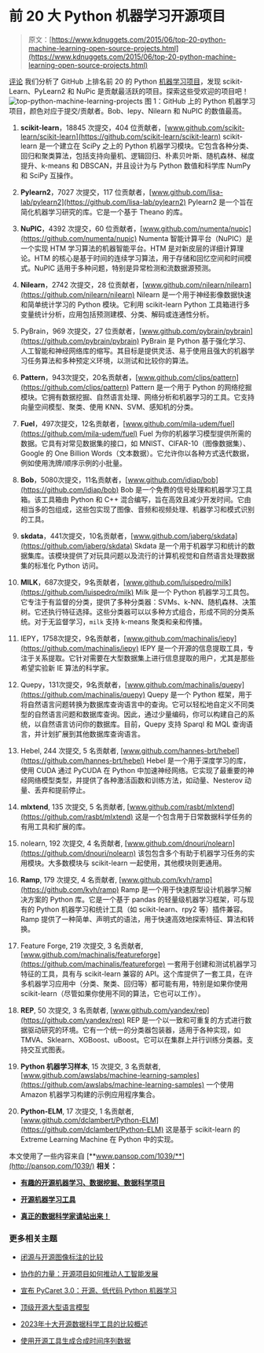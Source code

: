 # 前 20 大 Python 机器学习开源项目

> 原文：[https://www.kdnuggets.com/2015/06/top-20-python-machine-learning-open-source-projects.html](https://www.kdnuggets.com/2015/06/top-20-python-machine-learning-open-source-projects.html)

[评论](#comments) 我们分析了 GitHub 上排名前 20 的 Python [机器学习项目](https://www.kdnuggets.com/2020/03/20-machine-learning-datasets-project-ideas.html)，发现 scikit-Learn、PyLearn2 和 NuPic 是贡献最活跃的项目。探索这些受欢迎的项目吧！![top-python-machine-learning-projects](../Images/2944132867e766168e87f1f11c3f2d16.png) 图 1：GitHub 上的 Python 机器学习项目，颜色对应于提交/贡献者。Bob、Iepy、Nilearn 和 NuPIC 的数值最高。

1.  **scikit-learn**，18845 次提交，404 位贡献者，[www.github.com/scikit-learn/scikit-learn](https://github.com/scikit-learn/scikit-learn) scikit-learn 是一个建立在 SciPy 之上的 Python 机器学习模块。它包含各种分类、回归和聚类算法，包括支持向量机、逻辑回归、朴素贝叶斯、随机森林、梯度提升、k-means 和 DBSCAN，并且设计为与 Python 数值和科学库 NumPy 和 SciPy 互操作。

1.  **Pylearn2**，7027 次提交，117 位贡献者，[www.github.com/lisa-lab/pylearn2](https://github.com/lisa-lab/pylearn2) Pylearn2 是一个旨在简化机器学习研究的库。它是一个基于 Theano 的库。

1.  **NuPIC**，4392 次提交，60 位贡献者，[www.github.com/numenta/nupic](https://github.com/numenta/nupic) Numenta 智能计算平台（NuPIC）是一个实现 HTM 学习算法的机器智能平台。HTM 是对新皮层的详细计算理论。HTM 的核心是基于时间的连续学习算法，用于存储和回忆空间和时间模式。NuPIC 适用于多种问题，特别是异常检测和流数据源预测。

1.  **Nilearn**，2742 次提交，28 位贡献者，[www.github.com/nilearn/nilearn](https://github.com/nilearn/nilearn) Nilearn 是一个用于神经影像数据快速和简单统计学习的 Python 模块。它利用 scikit-learn Python 工具箱进行多变量统计分析，应用包括预测建模、分类、解码或连通性分析。

1.  PyBrain，969 次提交，27 位贡献者，[www.github.com/pybrain/pybrain](https://github.com/pybrain/pybrain) PyBrain 是 Python 基于强化学习、人工智能和神经网络库的缩写。其目标是提供灵活、易于使用且强大的机器学习任务算法和多种预定义环境，以测试和比较你的算法。

1.  **Pattern**，943次提交，20名贡献者，[www.github.com/clips/pattern](https://github.com/clips/pattern) Pattern 是一个用于 Python 的网络挖掘模块。它拥有数据挖掘、自然语言处理、网络分析和机器学习的工具。它支持向量空间模型、聚类、使用 KNN、SVM、感知机的分类。

1.  **Fuel**，497次提交，12名贡献者，[www.github.com/mila-udem/fuel](https://github.com/mila-udem/fuel) Fuel 为你的机器学习模型提供所需的数据。它具有对常见数据集的接口，如 MNIST、CIFAR-10（图像数据集）、Google 的 One Billion Words（文本数据）。它允许你以各种方式迭代数据，例如使用洗牌/顺序示例的小批量。

1.  **Bob**，5080次提交，11名贡献者，[www.github.com/idiap/bob](https://github.com/idiap/bob) Bob 是一个免费的信号处理和机器学习工具箱。该工具箱由 Python 和 C++ 混合编写，旨在高效且减少开发时间。它由相当多的包组成，这些包实现了图像、音频和视频处理、机器学习和模式识别的工具。

1.  **skdata**，441次提交，10名贡献者，[www.github.com/jaberg/skdata](https://github.com/jaberg/skdata) Skdata 是一个用于机器学习和统计的数据集库。该模块提供了对玩具问题以及流行的计算机视觉和自然语言处理数据集的标准化 Python 访问。

1.  **MILK**，687次提交，9名贡献者，[www.github.com/luispedro/milk](https://github.com/luispedro/milk) Milk 是一个 Python 机器学习工具包。它专注于有监督的分类，提供了多种分类器：SVMs、k-NN、随机森林、决策树。它还执行特征选择。这些分类器可以以多种方式组合，形成不同的分类系统。对于无监督学习，`milk` 支持 k-means 聚类和亲和传播。

1.  IEPY，1758次提交，9名贡献者，[www.github.com/machinalis/iepy](https://github.com/machinalis/iepy) IEPY 是一个开源的信息提取工具，专注于关系提取。它针对需要在大型数据集上进行信息提取的用户，尤其是那些希望实验新 IE 算法的科学家。

1.  Quepy，131次提交，9名贡献者，[www.github.com/machinalis/quepy](https://github.com/machinalis/quepy) Quepy 是一个 Python 框架，用于将自然语言问题转换为数据库查询语言中的查询。它可以轻松地自定义不同类型的自然语言问题和数据库查询。因此，通过少量编码，你可以构建自己的系统，以自然语言访问你的数据库。目前，Quepy 支持 Sparql 和 MQL 查询语言，并计划扩展到其他数据库查询语言。

1.  Hebel, 244 次提交, 5 名贡献者, [www.github.com/hannes-brt/hebel](https://github.com/hannes-brt/hebel) Hebel 是一个用于深度学习的库，使用 CUDA 通过 PyCUDA 在 Python 中加速神经网络。它实现了最重要的神经网络模型类型，并提供了各种激活函数和训练方法，如动量、Nesterov 动量、丢弃和提前停止。

1.  **mlxtend**, 135 次提交, 5 名贡献者, [www.github.com/rasbt/mlxtend](https://github.com/rasbt/mlxtend) 这是一个包含用于日常数据科学任务的有用工具和扩展的库。

1.  nolearn, 192 次提交, 4 名贡献者, [www.github.com/dnouri/nolearn](https://github.com/dnouri/nolearn) 该包包含多个有助于机器学习任务的实用模块。大多数模块与 scikit-learn 一起使用，其他模块则更通用。

1.  **Ramp**, 179 次提交, 4 名贡献者, [www.github.com/kvh/ramp](https://github.com/kvh/ramp) Ramp 是一个用于快速原型设计机器学习解决方案的 Python 库。它是一个基于 pandas 的轻量级机器学习框架，可与现有的 Python 机器学习和统计工具（如 scikit-learn、rpy2 等）插件兼容。Ramp 提供了一种简单、声明式的语法，用于快速高效地探索特征、算法和转换。

1.  Feature Forge, 219 次提交, 3 名贡献者, [www.github.com/machinalis/featureforge](https://github.com/machinalis/featureforge) 一套用于创建和测试机器学习特征的工具，具有与 scikit-learn 兼容的 API。这个库提供了一套工具，在许多机器学习应用中（分类、聚类、回归等）都可能有用，特别是如果你使用 scikit-learn（尽管如果你使用不同的算法，它也可以工作）。

1.  **REP**, 50 次提交, 3 名贡献者, [www.github.com/yandex/rep](https://github.com/yandex/rep) REP 是一个以一致和可重复的方式进行数据驱动研究的环境。它有一个统一的分类器包装器，适用于各种实现，如 TMVA、Sklearn、XGBoost、uBoost。它可以在集群上并行训练分类器。支持交互式图表。

1.  **Python 机器学习样本**, 15 次提交, 3 名贡献者, [www.github.com/awslabs/machine-learning-samples](https://github.com/awslabs/machine-learning-samples) 一个使用 Amazon 机器学习构建的示例应用程序集合。

1.  **Python-ELM**, 17 次提交, 1 名贡献者, [www.github.com/dclambert/Python-ELM](https://github.com/dclambert/Python-ELM) 这是基于 scikit-learn 的 Extreme Learning Machine 在 Python 中的实现。

本文使用了一些内容来自 [**www.pansop.com/1039/**](http://pansop.com/1039/) **相关：**

+   [**有趣的开源机器学习、数据挖掘、数据科学项目**](/2012/08/interesting-open-source-projects-in-ai-machine-learning.html)

+   [**开源机器学习工具**](/2014/12/open-source-tools-machine-learning.html)

+   [**真正的数据科学家请站出来！**](/2015/05/data-science-machine-learning-scientist-definition-jargon.html)

### 更多相关主题

+   [闭源与开源图像标注的比较](https://www.kdnuggets.com/closed-source-vs-open-source-image-annotation)

+   [协作的力量：开源项目如何推动人工智能发展](https://www.kdnuggets.com/2023/08/power-collaboration-opensource-projects-advancing-ai.html)

+   [宣布 PyCaret 3.0：开源、低代码 Python 机器学习](https://www.kdnuggets.com/2023/03/announcing-pycaret-30-opensource-lowcode-machine-learning-python.html)

+   [顶级开源大型语言模型](https://www.kdnuggets.com/2022/09/john-snow-top-open-source-large-language-models.html)

+   [2023年十大开源数据科学工具的比较概述](https://www.kdnuggets.com/a-comparative-overview-of-the-top-10-open-source-data-science-tools-in-2023)

+   [使用开源工具生成合成时间序列数据](https://www.kdnuggets.com/2022/06/generate-synthetic-timeseries-data-opensource-tools.html)
